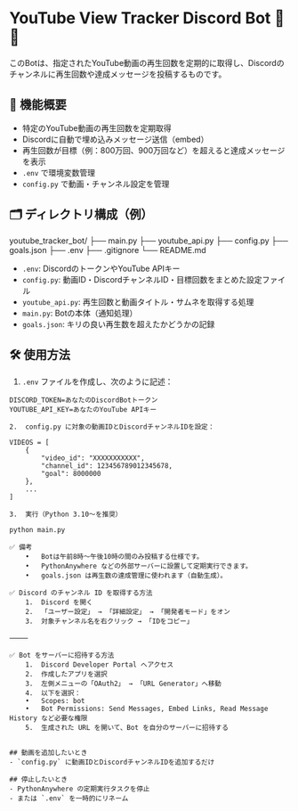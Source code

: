 # YouTube View Tracker Discord Bot 🎥🤖

このBotは、指定されたYouTube動画の再生回数を定期的に取得し、Discordのチャンネルに再生回数や達成メッセージを投稿するものです。

## 🔧 機能概要

- 特定のYouTube動画の再生回数を定期取得
- Discordに自動で埋め込みメッセージ送信（embed）
- 再生回数が目標（例：800万回、900万回など）を超えると達成メッセージを表示
- `.env` で環境変数管理
- `config.py` で動画・チャンネル設定を管理

## 🗂 ディレクトリ構成（例）
youtube_tracker_bot/
├── main.py
├── youtube_api.py
├── config.py
├── goals.json
├── .env
├── .gitignore
└── README.md

- `.env`: DiscordのトークンやYouTube APIキー
- `config.py`: 動画ID・DiscordチャンネルID・目標回数をまとめた設定ファイル
- `youtube_api.py`: 再生回数と動画タイトル・サムネを取得する処理
- `main.py`: Botの本体（通知処理）
- `goals.json`: キリの良い再生数を超えたかどうかの記録


## 🛠 使用方法

1. `.env` ファイルを作成し、次のように記述：

```env
DISCORD_TOKEN=あなたのDiscordBotトークン
YOUTUBE_API_KEY=あなたのYouTube APIキー

2.	config.py に対象の動画IDとDiscordチャンネルIDを設定：

VIDEOS = [
    {
        "video_id": "XXXXXXXXXXX",
        "channel_id": 123456789012345678,
        "goal": 8000000
    },
    ...
]

3.	実行（Python 3.10〜を推奨）

python main.py

✅ 備考
	•	Botは午前8時〜午後10時の間のみ投稿する仕様です。
	•	PythonAnywhere などの外部サーバーに設置して定期実行できます。
	•	goals.json は再生数の達成管理に使われます（自動生成）。

✅ Discord のチャンネル ID を取得する方法
	1.	Discord を開く
	2.	「ユーザー設定」 → 「詳細設定」 → 「開発者モード」をオン
	3.	対象チャンネル名を右クリック → 「IDをコピー」

⸻

✅ Bot をサーバーに招待する方法
	1.	Discord Developer Portal へアクセス
	2.	作成したアプリを選択
	3.	左側メニューの「OAuth2」 → 「URL Generator」へ移動
	4.	以下を選択：
	•	Scopes: bot
	•	Bot Permissions: Send Messages, Embed Links, Read Message History など必要な権限
	5.	生成された URL を開いて、Bot を自分のサーバーに招待する


## 動画を追加したいとき
- `config.py` に動画IDとDiscordチャンネルIDを追加するだけ

## 停止したいとき
- PythonAnywhere の定期実行タスクを停止
- または `.env` を一時的にリネーム
